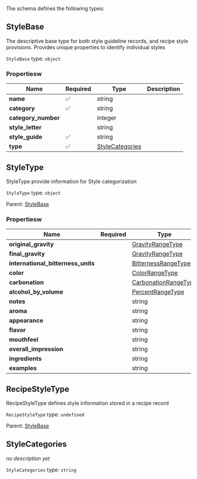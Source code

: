 The schema defines the following types:

## StyleBase 

The descriptive base type for both style guideline records, and recipe style provisions. Provides unique properties to identify individual styles

`StyleBase` type: `object`

### Propertiesw

|Name|Required|Type|Description|
|--|--|--|--|
| **name** | :white_check_mark: | string|  |
| **category** | :white_check_mark: | string|  |
| **category_number** |  | integer|  |
| **style_letter** |  | string|  |
| **style_guide** | :white_check_mark: | string|  |
| **type** | :white_check_mark: | [StyleCategories](#stylecategories)|  |

## StyleType 

StyleType provide information for Style categorization

`StyleType` type: `object`

Parent: [StyleBase](#stylebase)

### Propertiesw

|Name|Required|Type|Description|
|--|--|--|--|
| **original_gravity** |  | [GravityRangeType](measureable_units.json.md#gravityrangetype)|  |
| **final_gravity** |  | [GravityRangeType](measureable_units.json.md#gravityrangetype)|  |
| **international_bitterness_units** |  | [BitternessRangeType](measureable_units.json.md#bitternessrangetype)|  |
| **color** |  | [ColorRangeType](measureable_units.json.md#colorrangetype)|  |
| **carbonation** |  | [CarbonationRangeType](measureable_units.json.md#carbonationrangetype)|  |
| **alcohol_by_volume** |  | [PercentRangeType](measureable_units.json.md#percentrangetype)|  |
| **notes** |  | string|  |
| **aroma** |  | string|  |
| **appearance** |  | string|  |
| **flavor** |  | string|  |
| **mouthfeel** |  | string|  |
| **overall_impression** |  | string|  |
| **ingredients** |  | string|  |
| **examples** |  | string|  |

## RecipeStyleType 

RecipeStyleType defines style information stored in a recipe record

`RecipeStyleType` type: `undefined`

Parent: [StyleBase](#stylebase)


## StyleCategories 

*no description yet*

`StyleCategories` type: `string`


